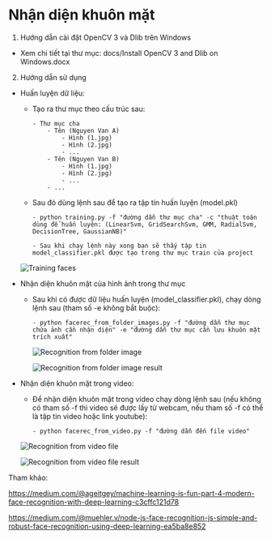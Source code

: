 # Nhận diện khuôn mặt

1. Hướng dẫn cài đặt OpenCV 3 và Dlib trên Windows
- Xem chi tiết tại thư mục: docs/Install OpenCV 3 and Dlib on Windows.docx

2. Hướng dẫn sử dụng

+ Huấn luyện dữ liệu:

  - Tạo ra thư mục theo cấu trúc sau:
  
        - Thư mục cha
            - Tên (Nguyen Van A)
                - Hình (1.jpg)
                - Hình (2.jpg)
                - ...
            - Tên (Nguyen Van B)
                - Hình (1.jpg)
                - Hình (2.jpg)
                - ...
            - ...
            
  - Sau đó dùng lệnh sau để tạo ra tập tin huấn luyện (model.pkl)
  
        - python training.py -f "đường dẫn thư mục cha" -c "thuật toán dùng để huấn luyện: (LinearSvm, GridSearchSvm, GMM, RadialSvm, DecisionTree, GaussianNB)"
        
        - Sau khi chạy lệnh này xong bạn sẽ thấy tập tin model_classifier.pkl được tạo trong thư mục train của project
        
   ![Training faces](../master/imgs/face_recognition_training.png)
 
  
+ Nhận diện khuôn mặt của hình ảnh trong thư mục
  
  - Sau khi có được dữ liệu huấn luyện (model_classifier.pkl), chạy dòng lệnh sau (tham số -e không bắt buộc):
  
        - python facerec_from_folder_images.py -f "đường dẫn thư mục chứa ảnh cần nhận diện" -e "đường dẫn thư mục cần lưu khuôn mặt trích xuất"
        
    ![Recognition from folder image](../master/imgs/face_recognition_from_folder_images.png)
    
    ![Recognition from folder image result](../master/imgs/face_recognition_from_folder_images_result.png)
        
+ Nhận diện khuôn mặt trong video:

    - Để nhận diện khuôn mặt trong video chạy dòng lệnh sau (nếu không có tham số -f thì video sẽ được lấy từ webcam, nếu tham số -f có thể là tập tin video hoặc link youtube):
    
          - python facerec_from_video.py -f "đường dẫn đến file video"
          
    ![Recognition from video file](../master/imgs/face_recognition_from_video_file.png)
          
    ![Recognition from video file result](../master/imgs/face_recognition_from_video_file_result.png)


Tham khảo: 

https://medium.com/@ageitgey/machine-learning-is-fun-part-4-modern-face-recognition-with-deep-learning-c3cffc121d78

https://medium.com/@muehler.v/node-js-face-recognition-js-simple-and-robust-face-recognition-using-deep-learning-ea5ba8e852
